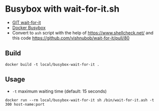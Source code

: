 # Busybox with wait-for-it.sh

* [GIT wait-for-it](https://github.com/vishnubob/wait-for-it)
* [Docker Busybox](https://hub.docker.com/_/busybox)
* Convert to `ash` script with the help of https://www.shellcheck.net/ and this code https://github.com/vishnubob/wait-for-it/pull/80

## Build

```
docker build -t local/busybox-wait-for-it .
```

## Usage

* `-t` maximum waiting time (default: 15 seconds)

```
docker run --rm local/busybox-wait-for-it sh /bin/wait-for-it.ash -t 300 host-name:port
```